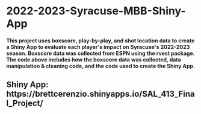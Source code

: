 <h1>
  2022-2023-Syracuse-MBB-Shiny-App
</h1>
<h4>
This project uses boxscore, play-by-play, and shot location data to create a Shiny App to evaluate each player's impact on Syracuse's 2022-2023 season. Boxscore data was collected from ESPN using the rvest package. The code above includes how the boxscore data was collected, data manipulation & cleaning code, and the code used to create the Shiny App.
</h4>

<h2>
Shiny App: https://brettcerenzio.shinyapps.io/SAL_413_Final_Project/
</h2>
